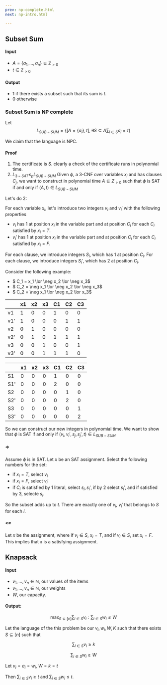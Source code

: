 ```yaml
---
prev: np-complete.html
next: np-intro.html

---
```


## Subset Sum

#### Input

- $A = \{a_1, ... , a_n \} \subseteq \mathbb Z_{> 0}$
- $t \in  \mathbb Z_{> 0}$

#### Output

- 1 if there exists a subset such that its sum is $t$.
- 0 otherwise


### Subset Sum is NP complete

Let 
$$
L_{SUB-SUM} = \{[ A=\{a_i\}, t ], \exists S \subseteq A \sum_{i \in S} a_i =
t\}
$$

We claim that the language is NPC.

#### Proof

1. The certificate is $S$. clearly a check of the certificate runs in polynomial
   time.
2. $L_{3-SAT} \leq_p L_{SUB-SUM}$ Given $\phi$, a 3-CNF over variables $x_i$ and
   has clauses $C_j$, we want to construct in polynomial time $A \subseteq Z_{> 0}$
   such that $\phi$ is SAT if and only if $(A,t) \in L_{SUB-SUM}$

Let's do 2:

For each variable $x_i$, let's introduce two integers $v_i$ and $v_i'$ with the
following properties

- $v_i$ has 1 at position $x_i$ in the variable part and at position $C_i$ for
    each $C_i$ satisfied by $x_i = T$.
- $v_i'$ has 1 at position $x_i$ in the variable part and at position $C_i$ for
    each $C_i$ satisfied by $x_i = F$.

For each clause, we introduce integers $S_i$, which has 1 at position $C_i$.
For each clause, we introduce integers $S_i'$, which has 2 at position $C_i$.

Consider the following example:

- $ C_1 = x_1 \lor \neg x_2 \lor \neg x_3$
- $ C_2 = \neg x_1 \lor \neg x_2 \lor \neg x_3$
- $ C_2 = \neg x_1 \lor \neg x_2 \lor x_3$

|   |x1 |x2 |x3 |C1 |C2 |C3 |
|---|---|---|---|---|---|---|
|v1 | 1 | 0 | 0 | 1 | 0 | 0 |
|v1'| 1 | 0 | 0 | 0 | 1 | 1 |
|v2 | 0 | 1 | 0 | 0 | 0 | 0 |
|v2'| 0 | 1 | 0 | 1 | 1 | 1 |
|v3 | 0 | 0 | 1 | 0 | 0 | 1 |
|v3'| 0 | 0 | 1 | 1 | 1 | 0 |

  
|   | x1| x2| x3| C1| C2| C3|
|---|---|---|---|---|---|---|
|S1 | 0 | 0 | 0 |  1|  0|  0|
|S1'| 0 | 0 | 0 |  2|  0|  0|
|S2 | 0 | 0 | 0 |  0|  1|  0|
|S2'| 0 | 0 | 0 |  0|  2|  0|
|S3 | 0 | 0 | 0 |  0|  0|  1|
|S3'| 0 | 0 | 0 |  0|  0|  2|

So we can construct our new integers in polynomial time. We want to show that
$\phi$ is SAT if and only if $(v_i, v_i', s_j, s_j', t) \in L_{SUB-SUM}$

##### =>

Assume $\phi$ is in SAT. Let $x$ be an SAT assignment. Select the following
numbers for the set:

- if $x_i = T$, select $v_i$
- if $x_i = F$, select $v_i'$
- if $C_i$ is satisfied by 1 literal, select $s_i, s_i'$, if by 2 select
    $s_i'$, and if satisfied by 3, selecte $s_i$.

So the subset adds up to $t$. There are exactly one of $v_i$, $v_i'$ that
belongs to $S$ for each $i$.

##### <=

Let $x$ be the assignment, where if $v_i \in S$, $x_i = T$, and if $v_i \in S$,
set $x_i  = F$. This implies that $x$ is a satisfying assignment.

## Knapsack

#### Input

- $v_1, ..., v_n \in \mathbb N$, our values of the items
- $v_1, ..., v_n \in \mathbb N$, our weights
- $W$, our capacity.

#### Output:

$$
\max_{S \subseteq [n]} \sum_{i \in S} v_i : \sum_{i \in S} w_i \leq W
$$

Let the language of the this problem be our $v_i, w_i, W, K$ such that there
exists $S \subseteq [n]$ such that

$$
\sum_{i \in S} v_i \geq k
$$

$$
\sum_{i \in S} w_i \geq W
$$

Let $v_i = a_i = w_i$, $W = k = t$

Then $\sum_{i \in S} v_i \geq t$ and $\sum_{i \in S} w_i \leq t$.
